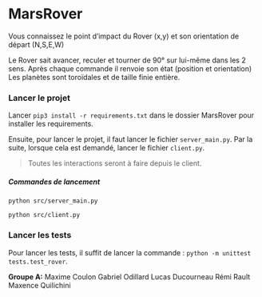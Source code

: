 # MarsRover
Vous connaissez le point d’impact du Rover (x,y) et son orientation de départ (N,S,E,W)

Le Rover sait avancer, reculer et tourner de 90° sur lui-même dans les 2 sens.
Après chaque commande il renvoie son état (position et orientation)
Les planètes sont toroïdales et de taille finie entière.

### Lancer le projet
Lancer ```pip3 install -r requirements.txt``` dans le dossier MarsRover pour installer les requirements.

Ensuite, pour lancer le projet, il faut lancer le fichier ```server_main.py```. 
Par la suite, lorsque cela est demandé, lancer le fichier ```client.py```.

> Toutes les interactions seront à faire depuis le client.

##### Commandes de lancement
```python src/server_main.py```

```python src/client.py```

### Lancer les tests

Pour lancer les tests, il suffit de lancer la commande :
```python -m unittest tests.test_rover```.

**Groupe A:**
Maxime Coulon
Gabriel Odillard
Lucas Ducourneau
Rémi Rault
Maxence Quilichini
